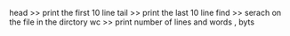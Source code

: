 head >> print the first 10 line
tail >> print the last 10 line
find >> serach on the file in the dirctory
wc >> print number of lines and words , byts
